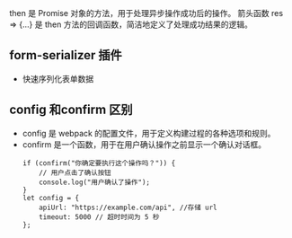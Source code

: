 then 是 Promise 对象的方法，用于处理异步操作成功后的操作。
箭头函数 res => {...} 是 then 方法的回调函数，简洁地定义了处理成功结果的逻辑。

## form-serializer 插件
 - 快速序列化表单数据

## config 和confirm 区别
 - config 是 webpack 的配置文件，用于定义构建过程的各种选项和规则。
 - confirm 是一个函数，用于在用户确认操作之前显示一个确认对话框。
    ```
    if (confirm("你确定要执行这个操作吗？")) {
        // 用户点击了确认按钮
        console.log("用户确认了操作");
    } 
    let config = {
        apiUrl: "https://example.com/api", //存储 url
        timeout: 5000 // 超时时间为 5 秒
    };
    ```